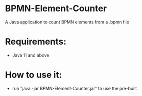 # BPMN-Element-Counter
A Java application to count BPMN elements from a .bpmn file

# Requirements:
- Java 11 and above

# How to use it:

- run "java -jar BPMN-Element-Counter.jar" to use the pre-built 